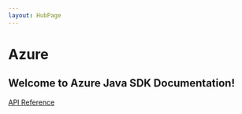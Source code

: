 ```yaml
---
layout: HubPage
---
```


# Azure
## Welcome to Azure Java SDK Documentation!

[API Reference](api/index)